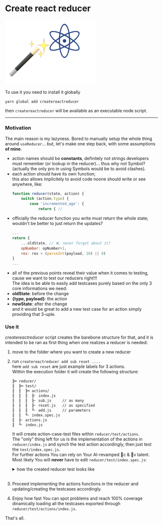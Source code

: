 # Create react reducer

<img src="./createreactreducer.png" width="300">

To use it you need to install it globally
```
yarn global add createreactreducer
```
then `createreactreducer` will be available as an executable node script.

---
### Motivation  
The main reason is my lazyness. Bored to manually setup the whole thing around `useReducer`... but, let's make one step back, with some assumptions **of mine**.  
- action names should be **constants**, definitely not strings developers must remember (or lookup in the reducer)... thus why not Symbol? (actually the only pro in using Symbols would be to avoid clashes).
- each action should have its own function;  
this also allows implicitely to avoid code noone should write or see anywhere, like:
    ``` js
    function reducer(state, action) {
        switch (action.type) {
            case 'incremented_age': { 
                return { //
    ```
- officially the reducer function you write must return the whole state; wouldn't be better to just return the updates?
    ``` js
    ...
    return {
        ...oldState, // ❌, never forgot about it?
        opNumber: opNumber+1,
        res: res + (parseInt(payload, 10) || 0)
    }
    ...
    ```
- all of the previous points reveal their value when it comes to testing, cause we want to test our reducers right!!!  
The idea is be able to easily add testcases purely based on the only 3 core informations we need:  
- **oldState**: before the change
- **{type, payload}**: the action
- **newState**: after the change  
and it would be great to add a new test case for an action simply providing that 3-uple.

### Use it  
_createreactreducer_ script creates the barebone structure for that, and it is intended to be ran as first thing when one realizes a reducer is needed:
1) move to the folder where you want to create a new reducer
2) run `createreactreducer add sub reset ....`  
here `add sub reset` are just example labels for 3 actions.  
Within the execution folder it will create the following structure:  
    ```
    ╠═ reducer/
    ║  ╠═ test/
    ║  ║  ╠═ actions/
    ║  ║  ║  ╟╴ index.js
    ║  ║  ║  ╟╴ sub.js     // as many 
    ║  ║  ║  ╟╴ reset.js   // as specified
    ║  ║  ║  ╙╴ add.js     // parameters
    ║  ║  ╙╴ index.spec.js
    ║  ╟╴ actions.js
    ║  ╙╴ index.js
    ```  
    It will create action-case-test files within `reducer/test/actions`.  
    The "only" thing left for us is the implementation of the actions in `reducer/index.js` and synch the test action accordingly, then just test the `test/index.spec.js`.  
    For further actions You can rely on Your AI-revamped c & v talent.  
    Most likely You will **never** have to edit `reducer/test/index.spec.js`:  
    <details>
    <summary>how the created reducer test looks like</summary>

    ``` js  
    import TESTACTIONS from "./actions"
    import ACTIONS from "../actions"
    import rx from "../index.js"
    const { func: reducer } = rx;
    describe("test reducer", () => {
      const testReducerAction = label => {
        describe(`tests for action: ${label}`, () => {
          it.each(TESTACTIONS[label])(
            `${ACTIONS[label].description}: %s`,
            (_, state, action, expected) => 
              expect(
                reducer(state, action)
              ).toMatchObject(expected)
            );
        })
      }
      Object.keys(ACTIONS).forEach(testReducerAction);
    })
    ```
    </details>   
    <br/>
3) Proceed implementing the actions functions in the reducer and updating/creating the testcases accordingly.  
4) Enjoy how fast You can spot problems and reach 100% coverage dinamically loading all the testcases exported through `reducer/test/actions/index.js`.

That's all.
